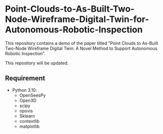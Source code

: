 # Point-Clouds-to-As-Built-Two-Node-Wireframe-Digital-Twin-for-Autonomous-Robotic-Inspection
This repository contains a demo of the paper titled "Point Clouds to As-Built Two-Node Wireframe Digital Twin: A Novel Method to Support Autonomous Robotic Inspection".

This repository will be updated.

Requirement
------------
* Python 3.10:
  * OpenSeesPy
  * Open3D
  * scipy
  * opsvis
  * Sklearn
  * contextlib
  * matplotlib
